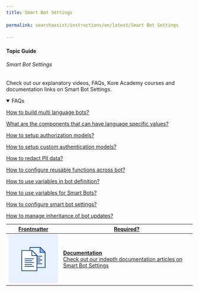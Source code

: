 ```yaml
---
title: Smart Bot Settings

permalink: searchassist/instructions/en/latest/Smart Bot Settings

---
```


#### Topic Guide
###### Smart Bot Settings

  Check out our explanatory videos, FAQs, Kore Academy courses and documentation links on Smart Bot Settings.

<details open>
  <summary>FAQs
  </summary>

  <a class="doc-link" target="_blank" href="https://developer.kore.ai/docs/bots/advanced-topics/multi-lingual/building-multi-language-bots/">
 
  How to build multi language bots?

</a>

<a class="doc-link" target="_blank" href="https://developer.kore.ai/docs/bots/advanced-topics/multi-lingual/building-multi-language-bots/#Translatable_Components">
 
  What are the components that can have language specific values?

</a>


<a class="doc-link" target="_blank" href="https://developer.kore.ai/docs/bots/advanced-topics/authorization/bot-authentication/">
 
  How to setup authorization models?

</a>
  
<a class="doc-link" target="_blank" href="https://developer.kore.ai/docs/bots/bot-builder-tool/dialog-task/implementing-custom-authentication/">
 
 How to setup custom authentication models?

</a>
  
<a class="doc-link" target="_blank" href="https://developer.kore.ai/docs/bots/bot-settings/pii-data-masking/">
 
  How to redact PII data?

</a>
  
<a class="doc-link" target="_blank" href="https://developer.kore.ai/docs/bots/bot-settings/bot-functions/reusing-bot-functions-custom-script-file/">
 
  How to configure reusable functions across bot?

</a>
  
<a class="doc-link" target="_blank" href="https://developer.kore.ai/docs/bots/bot-settings/bot-management/using-bot-variables/">
 
  How to use variables in bot definition?

</a>
<a class="doc-link" target="_blank" href="https://developer.kore.ai/docs/bots/advanced-topics/smart-bot/defining-a-smart-bot/#Smart_Bot_Settings">
 
  How to use variables for Smart Bots?

</a>
  
<a class="doc-link" target="_blank" href="https://developer.kore.ai/docs/bots/advanced-topics/smart-bot/defining-a-smart-bot/#Smart_Bot_Settings">
 
  How to configure smart bot settings?

</a>
  
<a class="doc-link" target="_blank" href="https://developer.kore.ai/docs/bots/advanced-topics/smart-bot/defining-a-smart-bot/#inheritance">
 
  How to manage inheritance of bot updates?

</a>

</details>

<a class="doc-link" target="_blank" href="https://developer.kore.ai/docs/bots/advanced-topics/smart-bot/defining-a-smart-bot/">
 

| Frontmatter | Required? |
|-------------|-------------|
| ![alt text](images/docIcon.svg "Title") | **Documentation**  <br /> Check out our indepth documentation articles on Smart Bot Settings | 


</a>
